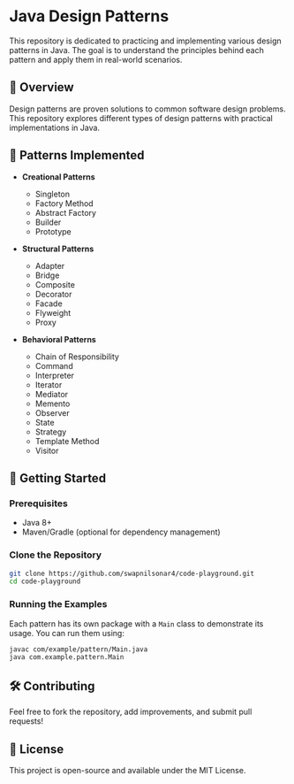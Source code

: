 # Java Design Patterns

This repository is dedicated to practicing and implementing various design patterns in Java. The goal is to understand the principles behind each pattern and apply them in real-world scenarios.

## 📌 Overview

Design patterns are proven solutions to common software design problems. This repository explores different types of design patterns with practical implementations in Java.

## 📂 Patterns Implemented

- **Creational Patterns**

  - Singleton
  - Factory Method
  - Abstract Factory
  - Builder
  - Prototype

- **Structural Patterns**

  - Adapter
  - Bridge
  - Composite
  - Decorator
  - Facade
  - Flyweight
  - Proxy

- **Behavioral Patterns**
  - Chain of Responsibility
  - Command
  - Interpreter
  - Iterator
  - Mediator
  - Memento
  - Observer
  - State
  - Strategy
  - Template Method
  - Visitor

## 🚀 Getting Started

### Prerequisites

- Java 8+
- Maven/Gradle (optional for dependency management)

### Clone the Repository

```sh
git clone https://github.com/swapnilsonar4/code-playground.git
cd code-playground
```

### Running the Examples

Each pattern has its own package with a `Main` class to demonstrate its usage. You can run them using:

```sh
javac com/example/pattern/Main.java
java com.example.pattern.Main
```

## 🛠️ Contributing

Feel free to fork the repository, add improvements, and submit pull requests!

## 📜 License

This project is open-source and available under the MIT License.
